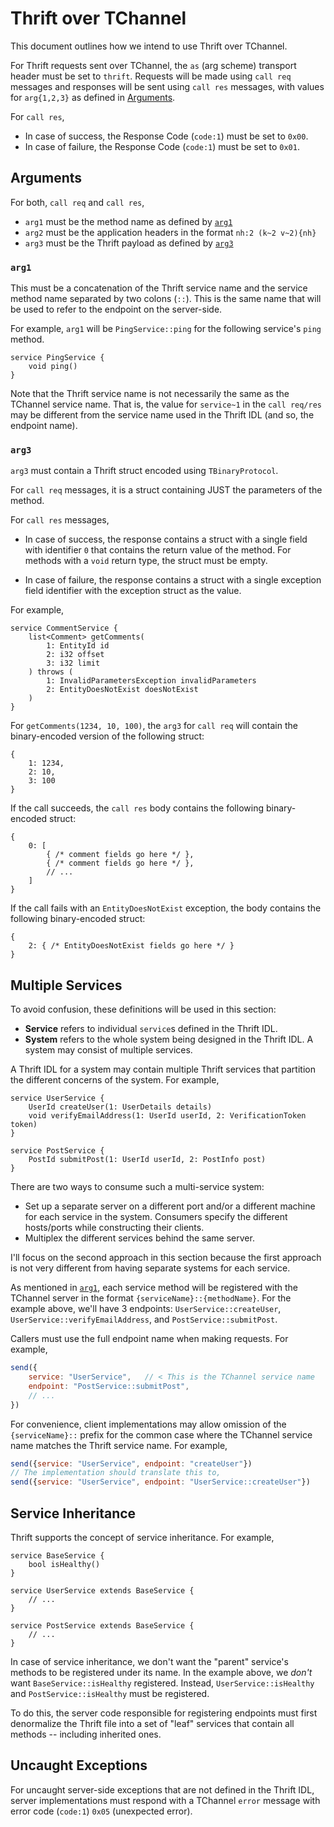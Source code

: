 Thrift over TChannel
====================

This document outlines how we intend to use Thrift over TChannel.

For Thrift requests sent over TChannel, the `as` (arg scheme) transport header
must be set to `thrift`. Requests will be made using `call req` messages and
responses will be sent using `call res` messages, with values for `arg{1,2,3}`
as defined in [Arguments][].

For `call res`,

-   In case of success, the Response Code (`code:1`) must be set to `0x00`.
-   In case of failure, the Response Code (`code:1`) must be set to `0x01`.

Arguments
---------

For both, `call req` and `call res`,

-   `arg1` must be the method name as defined by [`arg1`][]
-   `arg2` must be the application headers in the format `nh:2 (k~2 v~2){nh}`
-   `arg3` must be the Thrift payload as defined by [`arg3`][]

### `arg1`

This must be a concatenation of the Thrift service name and the service method
name separated by two colons (`::`). This is the same name that will be used to
refer to the endpoint on the server-side.

For example, `arg1` will be `PingService::ping` for the following service's
`ping` method.

```thrift
service PingService {
    void ping()
}
```

Note that the Thrift service name is not necessarily the same as the TChannel
service name. That is, the value for `service~1` in the `call req/res` may be
different from the service name used in the Thrift IDL (and so, the endpoint
name).

### `arg3`

`arg3` must contain a Thrift struct encoded using `TBinaryProtocol`.

For `call req` messages, it is a struct containing JUST the parameters of the
method.

For `call res` messages,

-   In case of success, the response contains a struct with a single field with
    identifier `0` that contains the return value of the method. For methods
    with a `void` return type, the struct must be empty.

-   In case of failure, the response contains a struct with a single exception
    field identifier with the exception struct as the value.

For example,

```thrift
service CommentService {
    list<Comment> getComments(
        1: EntityId id
        2: i32 offset
        3: i32 limit
    ) throws (
        1: InvalidParametersException invalidParameters
        2: EntityDoesNotExist doesNotExist
    )
}
```

For `getComments(1234, 10, 100)`, the `arg3` for `call req` will contain the
binary-encoded version of the following struct:

```
{
    1: 1234,
    2: 10,
    3: 100
}
```

If the call succeeds, the `call res` body contains the following binary-encoded
struct:

```
{
    0: [
        { /* comment fields go here */ },
        { /* comment fields go here */ },
        // ...
    ]
}
```

If the call fails with an `EntityDoesNotExist` exception, the body contains the
following binary-encoded struct:

```
{
    2: { /* EntityDoesNotExist fields go here */ }
}
```

Multiple Services
-----------------

To avoid confusion, these definitions will be used in this section:

-   **Service** refers to individual `service`s defined in the Thrift IDL.
-   **System** refers to the whole system being designed in the Thrift IDL. A
    system may consist of multiple services.

A Thrift IDL for a system may contain multiple Thrift services that partition
the different concerns of the system. For example,

```thrift
service UserService {
    UserId createUser(1: UserDetails details)
    void verifyEmailAddress(1: UserId userId, 2: VerificationToken token)
}

service PostService {
    PostId submitPost(1: UserId userId, 2: PostInfo post)
}
```

There are two ways to consume such a multi-service system:

-   Set up a separate server on a different port and/or a different machine for
    each service in the system. Consumers specify the different hosts/ports
    while constructing their clients.
-   Multiplex the different services behind the same server.

I'll focus on the second approach in this section because the first approach is
not very different from having separate systems for each service.

As mentioned in [`arg1`][], each service method will be registered with the
TChannel server in the format `{serviceName}::{methodName}`. For the example
above, we'll have 3 endpoints: `UserService::createUser`,
`UserService::verifyEmailAddress`, and `PostService::submitPost`.

Callers must use the full endpoint name when making requests. For example,

```javascript
send({
    service: "UserService",   // < This is the TChannel service name
    endpoint: "PostService::submitPost",
    // ...
})
```

For convenience, client implementations may allow omission of the
`{serviceName}::` prefix for the common case where the TChannel service name
matches the Thrift service name. For example,

```javascript
send({service: "UserService", endpoint: "createUser"})
// The implementation should translate this to,
send({service: "UserService", endpoint: "UserService::createUser"})
```

Service Inheritance
-------------------

Thrift supports the concept of service inheritance. For example,

```thrift
service BaseService {
    bool isHealthy()
}

service UserService extends BaseService {
    // ...
}

service PostService extends BaseService {
    // ...
}
```

In case of service inheritance, we don't want the "parent" service's methods to
be registered under its name. In the example above, we *don't* want
`BaseService::isHealthy` registered. Instead, `UserService::isHealthy` and
`PostService::isHealthy` must be registered.

To do this, the server code responsible for registering endpoints must first
denormalize the Thrift file into a set of "leaf" services that contain all
methods -- including inherited ones.

Uncaught Exceptions
-------------------

For uncaught server-side exceptions that are not defined in the Thrift IDL,
server implementations must respond with a TChannel `error` message with error
code (`code:1`) `0x05` (unexpected error).

  [Arguments]: #arguments
  [`arg1`]: #arg1
  [`arg3`]: #arg3

